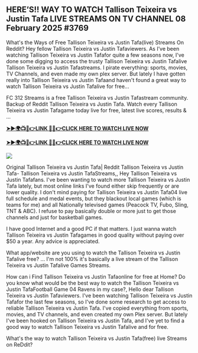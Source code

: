 ## HERE’S!! WAY TO WATCH Tallison Teixeira vs Justin Tafa LIVE STREAMS ON TV CHANNEL 08 February 2025 #3769

What's the Ways of Free Tallison Teixeira vs Justin Tafa(live) Streams On Reddit? Hey fellow Tallison Teixeira vs Justin Tafaviewers. As I’ve been watching Tallison Teixeira vs Justin Tafafor quite a few seasons now, I've done some digging to access the trusty Tallison Teixeira vs Justin Tafalive Tallison Teixeira vs Justin Tafastreams. I pirate everything: sports, movies, TV Channels, and even made my own plex server. But lately I have gotten really into Tallison Teixeira vs Justin Tafaand haven't found a great way to watch Tallison Teixeira vs Justin Tafalive for free...

FC 312 Streams is a free Tallison Teixeira vs Justin Tafastream community. Backup of Reddit Tallison Teixeira vs Justin Tafa. Watch every Tallison Teixeira vs Justin Tafagame today live for free, latest live scores, results & ...

 **[➤►🌍📺📱👉LINK 🔴✅👉CLICK HERE TO WATCH LIVE NOW](https://asho-paad-khao.blogspot.com/2025/02/uf.html)**

**[➤►🌍📺📱👉LINK 🔴✅👉CLICK HERE TO WATCH LIVE NOW](https://asho-paad-khao.blogspot.com/2025/02/uf.html)**

[![](https://blogger.googleusercontent.com/img/b/R29vZ2xl/AVvXsEhPny_OcYwXNkoBv2GQS7pdU8zWexW1VOdQ00RvjBySHV-GOUMqWZMYlbJ9_ZesDjY7BIETpQ2E1DMCxGBPyeQdh1O8NvNKACAa6RXHuc-G55Zcd-Ie1FI3PxSwA-jS2U8_hGP5Eo3jhchJKpcjTJR-GnapCXmL3McY3Q9yVtiVFbkNW9bHDVuQ5UZp8Ig/w524-h295/UFC%20Main.gif)](https://asho-paad-khao.blogspot.com/2025/02/uf.html)

Original Tallison Teixeira vs Justin Tafa| Reddit Tallison Teixeira vs Justin Tafa- Tallison Teixeira vs Justin TafaStreams,, Hey Tallison Teixeira vs Justin Tafafans. I've been wanting to watch more Tallison Teixeira vs Justin Tafa lately, but most online links I've found either skip frequently or are lower quality. I don't mind paying for Tallison Teixeira vs Justin Tafa04 live full schedule and medal events, but they blackout local games (which is teams for me) and all Nationally televised games (Peacock TV, Fubo, Sling, TNT & ABC). I refuse to pay basically double or more just to get those channels and just for basketball games.

I have good Internet and a good PC if that matters. I just wanna watch Tallison Teixeira vs Justin Tafagames in good quality without paying over $50 a year. Any advice is appreciated.

What app/website are you using to watch the Tallison Teixeira vs Justin Tafalive free? ... I'm not 100% it's basically a live stream of the Tallison Teixeira vs Justin Tafalive Games Streams.

How can i Find Tallison Teixeira vs Justin Tafaonline for free at Home? Do you know what would be the best way to watch the Tallison Teixeira vs Justin TafaFootball Game 04 Ravens in my case?, Hello dear Tallison Teixeira vs Justin Tafaviewers. I've been watching Tallison Teixeira vs Justin Tafafor the last few seasons, so I've done some research to get access to reliable Tallison Teixeira vs Justin Tafa. I've copied everything from sports, movies, and TV channels, and even created my own Plex server. But lately I've been hooked on Tallison Teixeira vs Justin Tafa, and I've yet to find a good way to watch Tallison Teixeira vs Justin Tafalive and for free.

What's the way to watch Tallison Teixeira vs Justin Tafa(free) live Streams on ReDdit?
